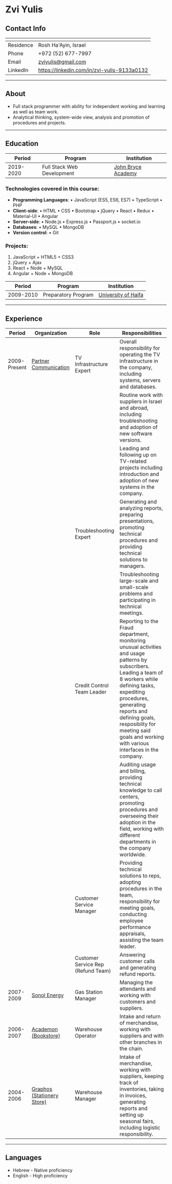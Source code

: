 # Zvi Yulis

## Contact Info

| []()      |                      |
|-----------|----------------------|
| Residence | Rosh Ha'Ayin, Israel |
| Phone     | +972 (52) 677-7997   |
| Email     | zviyulis@gmail.com   |
| LinkedIn  | https://linkedin.com/in/zvi-yulis-9133a0132 |

---

## About

* Full stack programmer with ability for independent working and learning as well as team work.
* Analytical thinking, system-wide view, analysis and promotion of procedures and projects.

---

## Education

| Period    | Program                    | Institution         |
|-----------|----------------------------|---------------------|
| 2019-2020 | Full Stack Web Development | [John Bryce Academy](https://www.facebook.com/johnbryce.co.il/)  |

### Technologies covered in this course:
* **Programming Languages**: &bull; JavaScript (ES5, ES6, ES7) &bull; TypeScript &bull; PHP
* **Client-side**: &bull; HTML &bull; CSS &bull; Bootstrap &bull; jQuery &bull; React &bull; Redux &bull; Material-UI &bull; Angular
* **Server-side**: &bull; Node.js &bull; Express.js &bull; Passport.js &bull; socket.io
* **Databases**: &bull; MySQL &bull; MongoDB
* **Version control**: &bull; Git 
### Projects:
  1. JavaScript + HTML5 + CSS3
  1. jQuery + Ajax
  1. React + Node + MySQL
  1. Angular + Node + MongoDB

| Period    | Program                    | Institution         |
|-----------|----------------------------|---------------------|
| 2009-2010 | Preparatory Program        | [University of Haifa](https://www.haifa.ac.il/?lang=en) |

---

## Experience

 Period | Organization | Role | Responsibilities
--------|--------------|------|------------------
2009-Present | [Partner Communication](https://www.partner.co.il/) | TV Infrastructure Expert | Overall responsibility for operating the TV infrastructure in the company, including systems, servers and databases.
| | | | Routine work with suppliers in Israel and abroad, including troubleshooting and adoption of new software versions.
| | | | Leading and following up on TV-related projects including introduction and adoption of new systems in the company.
| | | Troubleshooting Expert | Generating and analyzing reports, preparing presentations, promoting technical procedures and providing technical solutions to managers.
| | | | Troubleshooting large-scale and small-scale problems and participating in technical meetings.
| | | Credit Control Team Leader | Reporting to the Fraud department, monitoring unusual activities and usage patterns by subscribers. Leading a team of 8 workers while defining tasks, expediting procedures, generating reports and defining goals, resposiblity for meeting said goals and working with various interfaces in the company.
| | | | Auditing usage and billing, providing technical knowledge to call centers, promoting procedures and overseeing their adoption in the field, working with different departments in the company worldwide.
| | | Customer Service Manager | Providing technical solutions to reps, adopting procedures in the team, responsibility for meeting goals, conducting employee performance appraisals, assisting the team leader.
| | | Customer Service Rep (Refund Team) | Answering customer calls and generating refund reports.
2007-2009 | [Sonol Energy](https://www.sonolenergy.com/) | Gas Station Manager | Managing the attendants and working with customers and suppliers.
2006-2007 | [Academon (Bookstore)](https://www.facebook.com/academon/) | Warehouse Operator | Intake and return of merchandise, working with suppliers and with other branches in the chain.
2004-2006 | [Graphos (Stationery Store)](https://www.facebook.com/graphos.co.il/) | Warehouse Manager | Intake of merchandise, working with suppliers, keeping track of inventories, taking in invoices, generating reports and setting up seasonal fairs, including logistic responsibility.

---

## Languages

* Hebrew - Native proficiency
* English - High proficiency

